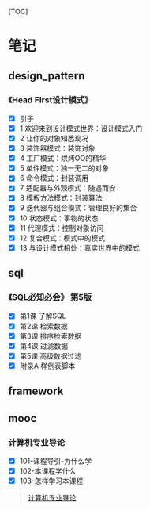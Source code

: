 [TOC]

# 笔记

## design_pattern

### 《Head First设计模式》

- [x] 引子
- [x] 1 欢迎来到设计模式世界：设计模式入门
- [x] 2 让你的对象知悉现况
- [x] 3 装饰器模式：装饰对象
- [x] 4 工厂模式：烘烤OO的精华
- [x] 5 单件模式：独一无二的对象
- [x] 6 命令模式：封装调用
- [x] 7 适配器与外观模式：随遇而安
- [x] 8 模板方法模式：封装算法
- [x] 9 迭代器与组合模式：管理良好的集合
- [x] 10 状态模式：事物的状态
- [x] 11 代理模式：控制对象访问
- [x] 12 复合模式：模式中的模式
- [x] 13 与设计模式相处：真实世界中的模式

## sql

### 《SQL必知必会》 第5版

- [x] 第1课 了解SQL
- [x] 第2课 检索数据
- [x] 第3课 排序检索数据
- [x] 第4课 过滤数据
- [x] 第5课 高级数据过滤
- [x] 附录A 样例表脚本

## framework

## mooc

### 计算机专业导论

- [x] 101-课程导引-为什么学
- [x] 102-本课程学什么
- [x] 103-怎样学习本课程 

> [计算机专业导论](https://www.icourse163.org/course/HIT-437006)
